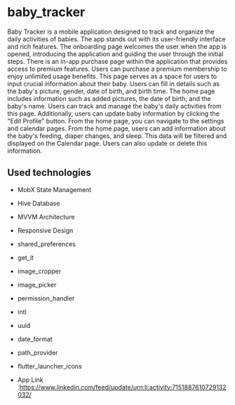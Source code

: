# baby_tracker

Baby Tracker is a mobile application designed to track and organize the daily activities of babies. The app stands out with its user-friendly interface and rich features.
The onboarding page welcomes the user when the app is opened, introducing the application and guiding the user through the initial steps.
There is an in-app purchase page within the application that provides access to premium features. Users can purchase a premium membership to enjoy unlimited usage benefits.
This page serves as a space for users to input crucial information about their baby. Users can fill in details such as the baby's picture, gender, date of birth, and birth time.
The home page includes information such as added pictures, the date of birth, and the baby's name. Users can track and manage the baby's daily activities from this page. Additionally, users can update baby information by clicking the "Edit Profile" button. From the home page, you can navigate to the settings and calendar pages.
From the home page, users can add information about the baby's feeding, diaper changes, and sleep. This data will be filtered and displayed on the Calendar page. Users can also update or delete this information.


## Used technologies
- MobX State Management
- Hive Database
- MVVM Architecture
- Responsive Design
- shared_preferences
- get_it
- image_cropper
- image_picker
- permission_handler
- intl
- uuid
- date_format
- path_provider
- flutter_launcher_icons

- App Link :https://www.linkedin.com/feed/update/urn:li:activity:7151887610729132032/


 


 
 
